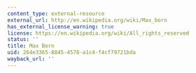 ```yaml
---
content_type: external-resource
external_url: http://en.wikipedia.org/wiki/Max_born
has_external_license_warning: true
license: https://en.wikipedia.org/wiki/All_rights_reserved
status: ''
title: Max Born
uid: 264e3365-8845-4578-a1c4-f4cf79721bda
wayback_url: ''
---
```

